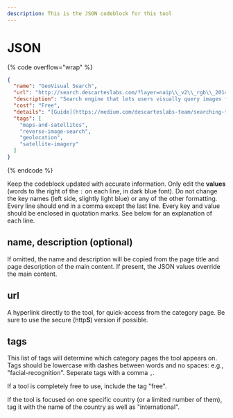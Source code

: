 ```yaml
---
description: This is the JSON codeblock for this tool
---
```


# JSON

{% code overflow="wrap" %}
```json
{
  "name": "GeoVisual Search",
  "url": "http://search.descarteslabs.com/?layer=naip\\_v2\\_rgb\\_2014-2015#lat=39.2322531\\&lng=-100.8544921\\&skipTut=true\\&zoom=5",
  "description": "Search engine that lets users visually query images for similar geographic features. The platform from Descartes Labs is built on satellite imagery from Landsat, the National Agriculture Imagery Program (NAIP), and PlanetScope.",
  "cost": "Free",
  "details": "[Guide](https://medium.com/descarteslabs-team/searching-the-world-wide-world-357828cf479a)",
  "tags": [
    "maps-and-satellites",
    "reverse-image-search",
    "geolocation",
    "satellite-imagery"
  ]
}
```
{% endcode %}

Keep the codeblock updated with accurate information. Only edit the **values** (words to the right of the `:` on each line, in dark blue font). Do not change the key names (left side, slightly light blue) or any of the other formatting. Every line should end in a comma except the last line. Every key and value should be enclosed in quotation marks. See below for an explanation of each line.&#x20;

## name, description (optional)

If omitted, the name and description will be copied from the page title and page description of the main content. If present, the JSON values override the main content.

## url

A hyperlink directly to the tool, for quick-access from the category page. Be sure to use the secure (http**S**) version if possible.

## tags

This list of tags will determine which category pages the tool appears on. Tags should be lowercase with dashes between words and no spaces: e.g., "facial-recognition". Seperate tags with a comma `,`.

If a tool is completely free to use, include the tag "free".

If the tool is focused on one specific country (or a limited number of them), tag it with the name of the country as well as "international".

